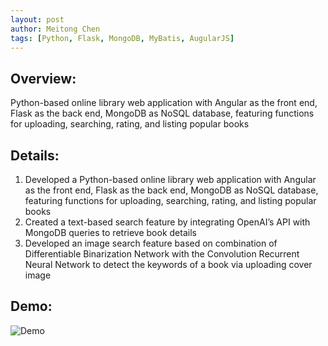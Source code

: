 ```yaml
---
layout: post
author: Meitong Chen
tags: [Python, Flask, MongoDB, MyBatis, AugularJS]
---
```


## Overview: 
Python-based online library web application with Angular as the front end, Flask as the back end, MongoDB as NoSQL database, featuring functions for uploading, searching, rating, and listing popular books

## Details: 
1. Developed a Python-based online library web application with Angular as the front end, Flask as the back end, MongoDB as NoSQL database, featuring functions for uploading, searching, rating, and listing popular books
2. Created a text-based search feature by integrating OpenAI’s API with MongoDB queries to retrieve book details
3. Developed an image search feature based on combination of Differentiable Binarization Network with the Convolution Recurrent Neural Network to detect the keywords of a book via uploading cover image

## Demo:


![Demo](/assets/images/project/urLiibrary.gif)
